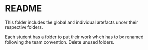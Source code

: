 # README #

This folder includes the global and individual artefacts under their respective folders.

Each student has a folder to put their work which has to be renamed following the team convention. Delete unused folders.

